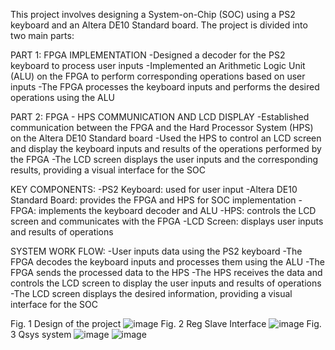 This project involves designing a System-on-Chip (SOC) using a PS2 keyboard and an Altera DE10 Standard board. The project is divided into two main parts:

PART 1: FPGA IMPLEMENTATION
-Designed a decoder for the PS2 keyboard to process user inputs
-Implemented an Arithmetic Logic Unit (ALU) on the FPGA to perform corresponding operations based on user inputs
-The FPGA processes the keyboard inputs and performs the desired operations using the ALU
 
PART 2: FPGA - HPS COMMUNICATION AND LCD DISPLAY 
-Established communication between the FPGA and the Hard Processor System (HPS) on the Altera DE10 Standard board
-Used the HPS to control an LCD screen and display the keyboard inputs and results of the operations performed by the FPGA
-The LCD screen displays the user inputs and the corresponding results, providing a visual interface for the SOC

KEY COMPONENTS:
-PS2 Keyboard: used for user input
-Altera DE10 Standard Board: provides the FPGA and HPS for SOC implementation
-FPGA: implements the keyboard decoder and ALU
-HPS: controls the LCD screen and communicates with the FPGA
-LCD Screen: displays user inputs and results of operations

SYSTEM WORK FLOW:
-User inputs data using the PS2 keyboard
-The FPGA decodes the keyboard inputs and processes them using the ALU
-The FPGA sends the processed data to the HPS
-The HPS receives the data and controls the LCD screen to display the user inputs and results of operations
-The LCD screen displays the desired information, providing a visual interface for the SOC

Fig. 1 Design of the project
![image](https://github.com/user-attachments/assets/30a44792-60da-4ab4-a29a-32478da5443c)
Fig. 2 Reg Slave Interface
![image](https://github.com/user-attachments/assets/955f18c0-6f15-4909-83c8-04b57d4a83c5)
Fig. 3 Qsys system
![image](https://github.com/user-attachments/assets/67099ac0-f972-42dc-a6c7-40fa09e21df7)
![image](https://github.com/user-attachments/assets/492222bf-9cfc-4c17-8b2c-cb53c98c9122)





